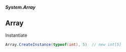 ##### System.Array
## Array

Instantiate
``` csharp
Array.CreateInstance(typeof(int), 5)  // new int[5]
```
